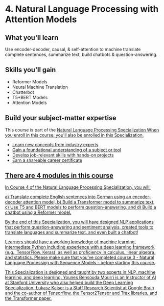 # 4. Natural Language Processing with Attention Models

## What you'll learn

Use encoder-decoder, causal, & self-attention to machine translate complete sentences, summarize text, build chatbots & question-answering.

## Skills you'll gain

* Reformer Models
* Neural Machine Translation
* Chatterbot
* T5+BERT Models
* Attention Models

## Build your subject-matter expertise

This course is part of the <a href="https://www.coursera.org/specializations/natural-language-processing" target="_blank">Natural Language Processing Specialization
When you enroll in this course, you'll also be enrolled in this Specialization.
* Learn new concepts from industry experts
* Gain a foundational understanding of a subject or tool
* Develop job-relevant skills with hands-on projects
* Earn a shareable career certificate

## There are 4 modules in this course

In Course 4 of the Natural Language Processing Specialization, you will:

a) Translate complete English sentences into German using an encoder-decoder attention model,
b) Build a Transformer model to summarize text, 
c) Use T5 and BERT models to perform question-answering, and
d) Build a chatbot using a Reformer model. 

By the end of this Specialization, you will have designed NLP applications that perform question-answering and sentiment analysis, created tools to translate languages and summarize text, and even built a chatbot!   

Learners should have a working knowledge of machine learning, intermediate Python including experience with a deep learning framework (e.g., TensorFlow, Keras), as well as proficiency in calculus, linear algebra, and statistics. Please make sure that you’ve completed course 3 - Natural Language Processing with Sequence Models - before starting this course.
   
This Specialization is designed and taught by two experts in NLP, machine learning, and deep learning. Younes Bensouda Mourri is an Instructor of AI at Stanford University who also helped build the Deep Learning Specialization. Łukasz Kaiser is a Staff Research Scientist at Google Brain and the co-author of Tensorflow, the Tensor2Tensor and Trax libraries, and the Transformer paper.